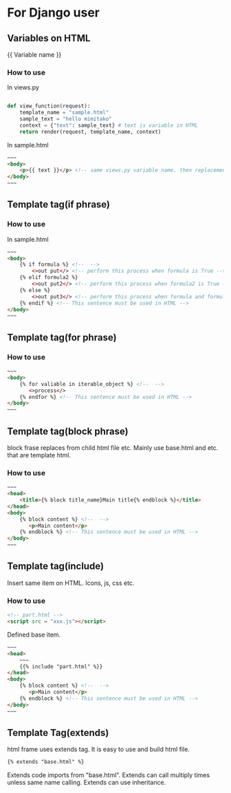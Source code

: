 # For Django user

## Variables on HTML

{{ Variable name }} <!-- Variable name is defined in Django -->

### How to use

In views.py
```Python

def view_function(request):
    template_name = "sample.html"
    sample_text = "hello mimitako"
    context = {"text": sample_text} # text is variable in HTML
    return render(request, template_name, context)

```

In sample.html
```html
~~~
<body>
    <p>{{ text }}</p> <!-- same views.py variable name. then replacement "hello mimitako"-->
</body>
~~~
```

## Template tag(if phrase)
### How to use

In sample.html
```html
~~~
<body>
    {% if formula %} <!--  -->
        <>out put</> <!-- perform this process when formula is True -->
    {% elif formula2 %}
        <>out put2</> <!-- perform this process when formula2 is True -->
    {% else %}
        <>out put3</> <!-- perform this process when formula and formula2 are False -->
    {% endif %} <!-- This sentence must be used in HTML -->
</body>
~~~
```

## Template tag(for phrase)
### How to use

```html
~~~
<body>
    {% for valiable in iterable_object %} <!--  -->
       <>process</>
    {% endfor %} <!-- This sentence must be used in HTML -->
</body>
~~~
```

## Template tag(block phrase)
block frase replaces from child html file etc.
Mainly use base.html and etc. that are template html.

### How to use


```html
~~~
<head>
    <title>{% block title_name}Main title{% endblock %}</title>
</head>
<body>
    {% block content %} <!--  -->
       <p>Main content</p>
    {% endblock %} <!-- This sentence must be used in HTML -->
</body>
~~~
```

## Template tag(include)
Insert same item on HTML.
Icons, js, css etc.

### How to use

```html
<!-- part.html -->
<script src = "xxx.js"></script>

```
Defined base item.


```html
~~~
<head>
    ~~~
    {{% include "part.html" %}}
</head>
<body>
    {% block content %} <!--  -->
       <p>Main content</p>
    {% endblock %} <!-- This sentence must be used in HTML -->
</body>
~~~
```


## Template Tag(extends)
html frame uses extends tag.
It is easy to use and build html file.

```html
{% extends "base.html" %}


```
Extends code imports from "base.html".
Extends can call multiply times unless same name calling.
Extends can use inheritance. 

